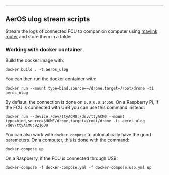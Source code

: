 -----------------------
 AerOS ulog stream scripts
-----------------------

Stream the logs of connected FCU to companion computer using [mavlink router](https://github.com/mavlink-router/mavlink-router) and store them in a folder

### Working with docker container

Build the docker image with:
```
docker build . -t aeros_ulog
```

You can then run the docker container with:
```
docker run --mount type=bind,source=~/drone,target=/root/drone -ti aeros_ulog
```

By deflaut, the connection is done on ``0.0.0.0:14550``. On a Raspberry Pi, if the FCU is connected with USB you can use this command instead:
```
docker run --device /dev/ttyACM0:/dev/ttyACM0 --mount type=bind,source=$HOME/drone,target=/root/drone -ti aeros_ulog /dev/ttyACM0:921600
```

You can also work with ``docker-compose`` to automatically have the good parameters. On a computer, this is done with the command:
```
docker-compose up
```

On a Raspberry, if the FCU is connected through USB:
```
docker-compose -f docker-compose.yml -f docker-compose.usb.yml up
```
